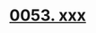 # [0053. xxx](https://github.com/Tdahuyou/chrome/tree/main/0053.%20xxx)

<!-- region:toc -->

<!-- endregion:toc -->


